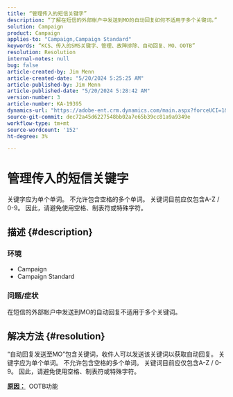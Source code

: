 ```yaml
---
title: “管理传入的短信关键字”
description: “了解在短信的外部帐户中发送到MO的自动回复如何不适用于多个关键词。”
solution: Campaign
product: Campaign
applies-to: "Campaign,Campaign Standard"
keywords: “KCS、传入的SMS关键字、管理、故障排除、自动回复、MO、OOTB”
resolution: Resolution
internal-notes: null
bug: false
article-created-by: Jim Menn
article-created-date: "5/20/2024 5:25:25 AM"
article-published-by: Jim Menn
article-published-date: "5/20/2024 5:28:42 AM"
version-number: 3
article-number: KA-19395
dynamics-url: "https://adobe-ent.crm.dynamics.com/main.aspx?forceUCI=1&pagetype=entityrecord&etn=knowledgearticle&id=d8807459-6916-ef11-9f8a-6045bd006268"
source-git-commit: dec72a45d6227548bb02a7e65b39cc81a9a9349e
workflow-type: tm+mt
source-wordcount: '152'
ht-degree: 3%

---
```


# 管理传入的短信关键字


关键字应为单个单词。 不允许包含空格的多个单词。 关键词目前应仅包含A-Z / 0-9。 因此，请避免使用空格、制表符或特殊字符。

## 描述 {#description}


### <b>环境</b>

- Campaign
- Campaign Standard




### <b>问题/症状</b>

在短信的外部帐户中发送到MO的自动回复不适用于多个关键词。


## 解决方法 {#resolution}


“自动回复发送至MO”包含关键词，收件人可以发送该关键词以获取自动回复。 关键字应为单个单词。 不允许包含空格的多个单词。 关键词目前应仅包含A-Z / 0-9。 因此，请避免使用空格、制表符或特殊字符。

<b><u>原因：</u></b>  OOTB功能


